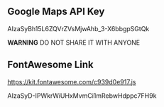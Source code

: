 ## Google Maps API Key

AIzaSyBh15L6ZQVrZVsMjwAhb_3-X6bbgpSGtQk

**WARNING**
DO NOT SHARE IT WITH ANYONE

## FontAwesome Link

https://kit.fontawesome.com/c939d0e917.js


AIzaSyD-IPWkrWiUHxMvmCi1mRebwHdppc7FH9k